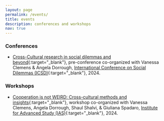 ```yaml
---
layout: page
permalink: /events/
title: events
description: conferences and workshops
nav: true
---
```


### Conferences

- [Cross-Cultural research in social dilemmas and beyond](https://socialdilemma.com/preconference-on-cross-cultural-research-in-social-dilemmas-and-beyond/){:target="\_blank"}, pre-conference co-organized with Vanessa Clemens & Angela Dorrough, [International Conference on Social Dilemmas (ICSD)](https://socialdilemma.com/){:target="\_blank"}, 2024.

### Workshops

- [Cooperation is not WEIRD: Cross-cultural methods and insights](https://ias.uva.nl/content/events/2024/02/cooperation-is-not-weird-cross-cultural-methods-and-insights.html?origin=PRy12xnsQemXLkKbh0An2g){:target="\_blank"}, workshop co-organized with Vanessa Clemens, Angela Dorrough, Shaul Shalvi, & Giuliana Spadaro, [Institute for Advanced Study (IAS)](https://ias.uva.nl/){:target="\_blank"}, 2024.
